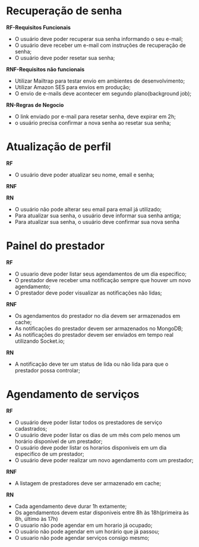 # Recuperação de senha

**RF-Requisitos Funcionais**

- O usuário deve poder recuperar sua senha informando o seu e-mail;
- O usuário deve receber um e-mail com instruções de recuperação de senha;
- O usuário deve poder resetar sua senha;

**RNF-Requisitos não funcionais**

- Utilizar Mailtrap para testar envio em ambientes de desenvolvimento;
- Utilizar Amazon SES para envios em produção;
- O envio de e-mails deve acontecer em segundo plano(background job);

**RN-Regras de Negocio**

- O link enviado por e-mail para resetar senha, deve expirar em 2h;
- o usuário precisa confirmar a nova senha ao resetar sua senha;

# Atualização de perfil

**RF**

- O usuário deve poder atualizar seu nome, email e senha;

**RNF**

**RN**

- O usuário não pode alterar seu email para email já utilizado;
- Para atualizar sua senha, o usuário deve informar sua senha antiga;
- Para atualizar sua senha, o usuário deve confirmar sua nova senha

# Painel do prestador

**RF**

- O usuario deve poder listar seus agendamentos de um dia especifico;
- O prestador deve receber uma notificação sempre que houver um novo agendamento;
- O prestador deve poder visualizar as notificações não lidas;

**RNF**

- Os agendamentos do prestador no dia devem ser armazenados em cache;
- As notificações do prestador devem ser armazenados no MongoDB;
- As notificações do prestador devem ser enviados em tempo real utilizando Socket.io;

**RN**

- A notificação deve ter um status de lida ou não lida para que o prestador possa controlar;

# Agendamento de serviços

**RF**

- O usuário deve poder listar todos os prestadores de serviço cadastrados;
- O usuário deve poder listar os dias de um mês com pelo menos um horário disponível de um prestador;
- O usuário deve poder listar os horarios disponiveis em um dia especifico de um prestador;
- O usuário deve poder realizar um novo agendamento com um prestador;

**RNF**

- A listagem de prestadores deve ser armazenado em cache;

**RN**

- Cada agendamento deve durar 1h extamente;
- Os agendamentos devem estar disponiveis entre 8h às 18h(primeira às 8h, último às 17h)
- O usuario não pode agendar em um horario já ocupado;
- O usuário não pode agendar em um horário que já passou;
- O usuario não pode agendar serviços consigo mesmo;
